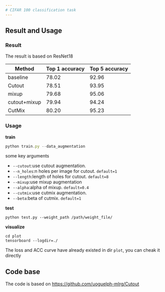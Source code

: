 ```yaml
---
# CIFAR 100 classification task
---
```




## Result and Usage
### Result
The result is based on ResNet18


| Method       | Top 1 accuracy | Top 5  accuracy |
| ------------ | -------------- | --------------- |
| baseline     | 78.02          | 92.96           |
| Cutout       | 78.51          | 93.95           |
| mixup        | 79.68          | 95.06           |
| cutout+mixup | 79.94          | 94.24           |
| CutMix       | 80.20          | 95.23           |
### Usage
 **train**
``` javascript
python train.py --data_augmentation
```
some key arguments

 - `--cutout`:use cutout augmentation. 
 - `--n_holes`:n holes per image for cutout. `default=1`
 - `--length`:length of holes for cutout. `default=8`
 - `--mixup`:use mixup augmentation
 - `--alpha`:alpha of mixup. `default=0.4`
 - `--cutmix`:use cutmix augmentation.
 - `--beta`:beta of cutmix. `default=1`
   
  **test**
  
  `python test.py --weight_path /path/weight_file/`
  
  **visualize**
  ```
  cd plot
  tensorboard --logdir=./
  ```
  The loss and ACC curve have already existed in dir `plot`, you can cheak it directly

## Code base
  The code is based on https://github.com/uoguelph-mlrg/Cutout 
	 
